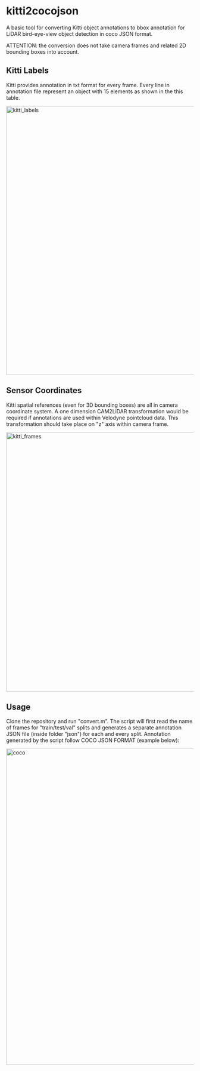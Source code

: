 # kitti2cocojson
A basic tool for converting Kitti object annotations to bbox annotation for LiDAR bird-eye-view object detection in coco JSON format.

ATTENTION: the conversion does not take camera frames and related 2D bounding boxes into account. 

## Kitti Labels
Kitti provides annotation in txt format for every frame. Every line in annotation file represent an object with 15 elements as shown in the this table.

<img width="720" alt="kitti_labels" src="https://user-images.githubusercontent.com/35779029/170731139-477c17b6-ccf3-4918-9e49-5b9b9d7b8eb2.png">

## Sensor Coordinates
Kitti spatial references (even for 3D bounding boxes) are all in camera coordinate system. A one dimension CAM2LiDAR transformation would be required if annotations are used within Velodyne pointcloud data. This transformation should take place on "z" axis within camera frame.

<img width="694" alt="kitti_frames" src="https://user-images.githubusercontent.com/35779029/170731925-93c43497-4365-4f71-bd89-1ff3772c3663.png">

## Usage
Clone the repository and run "convert.m". The script will first read the name of frames for "train/test/val" splits and generates a separate annotation JSON file (inside folder "json") for each and every split. Annotation generated by the script follow COCO JSON FORMAT (example below):

<img width="847" alt="coco" src="https://user-images.githubusercontent.com/35779029/170732913-5dee6175-225f-4838-9203-a84884fc80ad.png">



